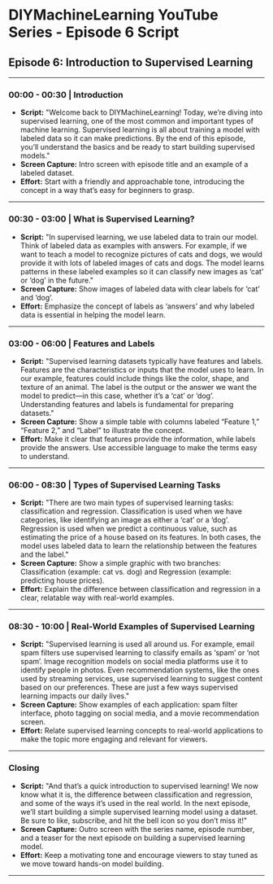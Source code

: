 
# DIYMachineLearning YouTube Series - Episode 6 Script

## Episode 6: Introduction to Supervised Learning

---

### 00:00 - 00:30 | Introduction
- **Script:** "Welcome back to DIYMachineLearning! Today, we’re diving into supervised learning, one of the most common and important types of machine learning. Supervised learning is all about training a model with labeled data so it can make predictions. By the end of this episode, you’ll understand the basics and be ready to start building supervised models."
- **Screen Capture:** Intro screen with episode title and an example of a labeled dataset.
- **Effort:** Start with a friendly and approachable tone, introducing the concept in a way that’s easy for beginners to grasp.

---

### 00:30 - 03:00 | What is Supervised Learning?
- **Script:** "In supervised learning, we use labeled data to train our model. Think of labeled data as examples with answers. For example, if we want to teach a model to recognize pictures of cats and dogs, we would provide it with lots of labeled images of cats and dogs. The model learns patterns in these labeled examples so it can classify new images as ‘cat’ or ‘dog’ in the future."
- **Screen Capture:** Show images of labeled data with clear labels for ‘cat’ and ‘dog’.
- **Effort:** Emphasize the concept of labels as ‘answers’ and why labeled data is essential in helping the model learn.

---

### 03:00 - 06:00 | Features and Labels
- **Script:** "Supervised learning datasets typically have features and labels. Features are the characteristics or inputs that the model uses to learn. In our example, features could include things like the color, shape, and texture of an animal. The label is the output or the answer we want the model to predict—in this case, whether it’s a ‘cat’ or ‘dog’. Understanding features and labels is fundamental for preparing datasets."
- **Screen Capture:** Show a simple table with columns labeled “Feature 1,” “Feature 2,” and “Label” to illustrate the concept.
- **Effort:** Make it clear that features provide the information, while labels provide the answers. Use accessible language to make the terms easy to understand.

---

### 06:00 - 08:30 | Types of Supervised Learning Tasks
- **Script:** "There are two main types of supervised learning tasks: classification and regression. Classification is used when we have categories, like identifying an image as either a ‘cat’ or a ‘dog’. Regression is used when we predict a continuous value, such as estimating the price of a house based on its features. In both cases, the model uses labeled data to learn the relationship between the features and the label."
- **Screen Capture:** Show a simple graphic with two branches: Classification (example: cat vs. dog) and Regression (example: predicting house prices).
- **Effort:** Explain the difference between classification and regression in a clear, relatable way with real-world examples.

---

### 08:30 - 10:00 | Real-World Examples of Supervised Learning
- **Script:** "Supervised learning is used all around us. For example, email spam filters use supervised learning to classify emails as ‘spam’ or ‘not spam’. Image recognition models on social media platforms use it to identify people in photos. Even recommendation systems, like the ones used by streaming services, use supervised learning to suggest content based on our preferences. These are just a few ways supervised learning impacts our daily lives."
- **Screen Capture:** Show examples of each application: spam filter interface, photo tagging on social media, and a movie recommendation screen.
- **Effort:** Relate supervised learning concepts to real-world applications to make the topic more engaging and relevant for viewers.

---

### Closing
- **Script:** "And that’s a quick introduction to supervised learning! We now know what it is, the difference between classification and regression, and some of the ways it’s used in the real world. In the next episode, we’ll start building a simple supervised learning model using a dataset. Be sure to like, subscribe, and hit the bell icon so you don’t miss it!"
- **Screen Capture:** Outro screen with the series name, episode number, and a teaser for the next episode on building a supervised learning model.
- **Effort:** Keep a motivating tone and encourage viewers to stay tuned as we move toward hands-on model building.

---
